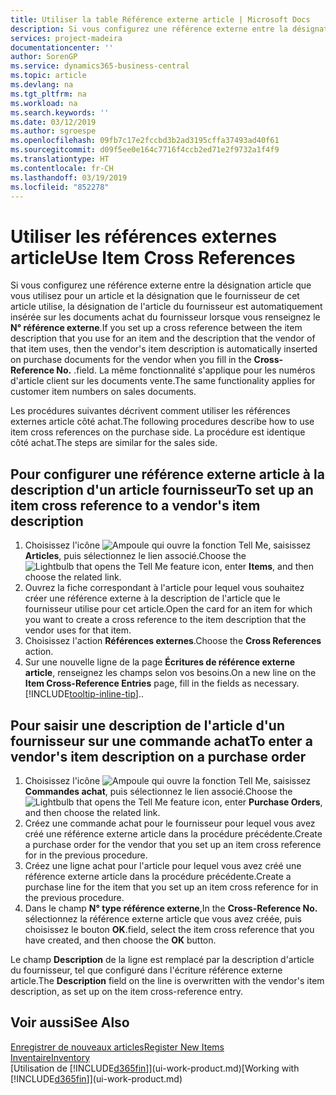```yaml
---
title: Utiliser la table Référence externe article | Microsoft Docs
description: Si vous configurez une référence externe entre la désignation article que vous utilisez pour un article et la désignation que le fournisseur de cet article utilise, la désignation de l'article du fournisseur est automatiquement insérée sur les documents achat du fournisseur lorsque vous renseignez le **N° référence externe**. .
services: project-madeira
documentationcenter: ''
author: SorenGP
ms.service: dynamics365-business-central
ms.topic: article
ms.devlang: na
ms.tgt_pltfrm: na
ms.workload: na
ms.search.keywords: ''
ms.date: 03/12/2019
ms.author: sgroespe
ms.openlocfilehash: 09fb7c17e2fccbd3b2ad3195cffa37493ad40f61
ms.sourcegitcommit: d09f5ee0e164c7716f4ccb2ed71e2f9732a1f4f9
ms.translationtype: HT
ms.contentlocale: fr-CH
ms.lasthandoff: 03/19/2019
ms.locfileid: "852278"
---
```

# <a name="use-item-cross-references"></a><span data-ttu-id="0b060-104">Utiliser les références externes article</span><span class="sxs-lookup"><span data-stu-id="0b060-104">Use Item Cross References</span></span>
<span data-ttu-id="0b060-105">Si vous configurez une référence externe entre la désignation article que vous utilisez pour un article et la désignation que le fournisseur de cet article utilise, la désignation de l'article du fournisseur est automatiquement insérée sur les documents achat du fournisseur lorsque vous renseignez le **N° référence externe**.</span><span class="sxs-lookup"><span data-stu-id="0b060-105">If you set up a cross reference between the item description that you use for an item and the description that the vendor of that item uses, then the vendor's item description is automatically inserted on purchase documents for the vendor when you fill in the **Cross-Reference No.**</span></span> <span data-ttu-id="0b060-106">.</span><span class="sxs-lookup"><span data-stu-id="0b060-106">field.</span></span> <span data-ttu-id="0b060-107">La même fonctionnalité s'applique pour les numéros d'article client sur les documents vente.</span><span class="sxs-lookup"><span data-stu-id="0b060-107">The same functionality applies for customer item numbers on sales documents.</span></span>

<span data-ttu-id="0b060-108">Les procédures suivantes décrivent comment utiliser les références externes article côté achat.</span><span class="sxs-lookup"><span data-stu-id="0b060-108">The following procedures describe how to use item cross references on the purchase side.</span></span> <span data-ttu-id="0b060-109">La procédure est identique côté achat.</span><span class="sxs-lookup"><span data-stu-id="0b060-109">The steps are similar for the sales side.</span></span>

## <a name="to-set-up-an-item-cross-reference-to-a-vendors-item-description"></a><span data-ttu-id="0b060-110">Pour configurer une référence externe article à la description d'un article fournisseur</span><span class="sxs-lookup"><span data-stu-id="0b060-110">To set up an item cross reference to a vendor's item description</span></span>
1. <span data-ttu-id="0b060-111">Choisissez l'icône ![Ampoule qui ouvre la fonction Tell Me](media/ui-search/search_small.png "Dites-moi ce que vous voulez faire"), saisissez **Articles**, puis sélectionnez le lien associé.</span><span class="sxs-lookup"><span data-stu-id="0b060-111">Choose the ![Lightbulb that opens the Tell Me feature](media/ui-search/search_small.png "Tell me what you want to do") icon, enter **Items**, and then choose the related link.</span></span>
2. <span data-ttu-id="0b060-112">Ouvrez la fiche correspondant à l'article pour lequel vous souhaitez créer une référence externe à la description de l'article que le fournisseur utilise pour cet article.</span><span class="sxs-lookup"><span data-stu-id="0b060-112">Open the card for an item for which you want to create a cross reference to the item description that the vendor uses for that item.</span></span>
3. <span data-ttu-id="0b060-113">Choisissez l'action **Références externes**.</span><span class="sxs-lookup"><span data-stu-id="0b060-113">Choose the **Cross References** action.</span></span>
4. <span data-ttu-id="0b060-114">Sur une nouvelle ligne de la page **Écritures de référence externe article**, renseignez les champs selon vos besoins.</span><span class="sxs-lookup"><span data-stu-id="0b060-114">On a new line on the **Item Cross-Reference Entries** page, fill in the fields as necessary.</span></span> [!INCLUDE[tooltip-inline-tip](includes/tooltip-inline-tip_md.md)]<span data-ttu-id="0b060-115">.</span><span class="sxs-lookup"><span data-stu-id="0b060-115">.</span></span>

## <a name="to-enter-a-vendors-item-description-on-a-purchase-order"></a><span data-ttu-id="0b060-116">Pour saisir une description de l'article d'un fournisseur sur une commande achat</span><span class="sxs-lookup"><span data-stu-id="0b060-116">To enter a vendor's item description on a purchase order</span></span>
1. <span data-ttu-id="0b060-117">Choisissez l'icône ![Ampoule qui ouvre la fonction Tell Me](media/ui-search/search_small.png "Dites-moi ce que vous voulez faire"), saisissez **Commandes achat**, puis sélectionnez le lien associé.</span><span class="sxs-lookup"><span data-stu-id="0b060-117">Choose the ![Lightbulb that opens the Tell Me feature](media/ui-search/search_small.png "Tell me what you want to do") icon, enter **Purchase Orders**, and then choose the related link.</span></span>
2. <span data-ttu-id="0b060-118">Créez une commande achat pour le fournisseur pour lequel vous avez créé une référence externe article dans la procédure précédente.</span><span class="sxs-lookup"><span data-stu-id="0b060-118">Create a purchase order for the vendor that you set up an item cross reference for in the previous procedure.</span></span>
3. <span data-ttu-id="0b060-119">Créez une ligne achat pour l'article pour lequel vous avez créé une référence externe article dans la procédure précédente.</span><span class="sxs-lookup"><span data-stu-id="0b060-119">Create a purchase line for the item that you set up an item cross reference for in the previous procedure.</span></span>
4. <span data-ttu-id="0b060-120">Dans le champ **N° type référence externe**,</span><span class="sxs-lookup"><span data-stu-id="0b060-120">In the **Cross-Reference No.**</span></span> <span data-ttu-id="0b060-121">sélectionnez la référence externe article que vous avez créée, puis choisissez le bouton **OK**.</span><span class="sxs-lookup"><span data-stu-id="0b060-121">field, select the item cross reference that you have created, and then choose the **OK** button.</span></span>

<span data-ttu-id="0b060-122">Le champ **Description** de la ligne est remplacé par la description d'article du fournisseur, tel que configuré dans l'écriture référence externe article.</span><span class="sxs-lookup"><span data-stu-id="0b060-122">The **Description** field on the line is overwritten with the vendor's item description, as set up on the item cross-reference entry.</span></span>

## <a name="see-also"></a><span data-ttu-id="0b060-123">Voir aussi</span><span class="sxs-lookup"><span data-stu-id="0b060-123">See Also</span></span>
[<span data-ttu-id="0b060-124">Enregistrer de nouveaux articles</span><span class="sxs-lookup"><span data-stu-id="0b060-124">Register New Items</span></span>](inventory-how-register-new-items.md)  
[<span data-ttu-id="0b060-125">Inventaire</span><span class="sxs-lookup"><span data-stu-id="0b060-125">Inventory</span></span>](inventory-manage-inventory.md)  
<span data-ttu-id="0b060-126">[Utilisation de [!INCLUDE[d365fin](includes/d365fin_md.md)]](ui-work-product.md)</span><span class="sxs-lookup"><span data-stu-id="0b060-126">[Working with [!INCLUDE[d365fin](includes/d365fin_md.md)]](ui-work-product.md)</span></span>
